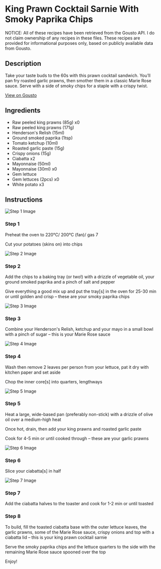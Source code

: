 # King Prawn Cocktail Sarnie With Smoky Paprika Chips

NOTICE: All of these recipes have been retrieved from the Gousto API. I do not claim ownership of any recipes in these files. These recipes are provided for informational purposes only, based on publicly available data from Gousto.

## Description

Take your taste buds to the 60s with this prawn cocktail sandwich. You’ll pan fry roasted garlic prawns, then smother them in a classic Marie Rose sauce. Serve with a side of smoky chips for a staple with a crispy twist.

[View on Gousto](https://www.gousto.co.uk/recipes/cookbook/king-prawn-cocktail-sarnie-with-smoky-paprika-chips)

## Ingredients

- Raw peeled king prawns (85g) x0
- Raw peeled king prawns (171g)
- Henderson's Relish (15ml)
- Ground smoked paprika (1tsp)
- Tomato ketchup (10ml)
- Roasted garlic paste (15g)
- Crispy onions (15g)
- Ciabatta x2
- Mayonnaise (50ml)
- Mayonnaise (30ml) x0
- Gem lettuce
- Gem lettuces (2pcs) x0
- White potato x3

## Instructions

![Step 1 Image](https://production-media.gousto.co.uk/cms/recipe-step-image/Step-1-1701173102688-x200.jpg)

### Step 1

Preheat the oven to 220°C/ 200°C (fan)/ gas 7

Cut your potatoes (skins on) into chips

![Step 2 Image](https://production-media.gousto.co.uk/cms/recipe-step-image/Step-2-1701173122940-x200.jpg)

### Step 2

Add the chips to a baking tray (or two!) with a drizzle of vegetable oil, your ground smoked paprika and a pinch of salt and pepper

Give everything a good mix up and put the tray[s] in the oven for 25-30 min or until golden and crisp – these are your smoky paprika chips

![Step 3 Image](https://production-media.gousto.co.uk/cms/recipe-step-image/Step-3-1701173136391-x200.jpg)

### Step 3

Combine your Henderson's Relish, ketchup and your mayo in a small bowl with a pinch of sugar – this is your Marie Rose sauce

![Step 4 Image](https://production-media.gousto.co.uk/cms/recipe-step-image/Step-4-1701173141077-x200.jpg)

### Step 4

Wash then remove 2<span class="text-danger"> </span>leaves per person from your lettuce, pat it dry with kitchen paper and set aside

Chop the inner core[s] into quarters, lengthways

![Step 5 Image](https://production-media.gousto.co.uk/cms/recipe-step-image/Step-5-1701173157783-x200.jpg)

### Step 5

Heat a large, wide-based pan (preferably non-stick) with a drizzle of olive oil over a medium-high heat

Once hot, drain, then add your king prawns and roasted garlic paste

Cook for 4-5 min or until cooked through – these are your garlic prawns

![Step 6 Image](https://production-media.gousto.co.uk/cms/recipe-step-image/Step-6-1701173174822-x200.jpg)

### Step 6

Slice your ciabatta[s] in half

![Step 7 Image](https://production-media.gousto.co.uk/cms/recipe-step-image/Step-7-1701173183895-x200.jpg)

### Step 7

Add the ciabatta halves to the toaster and cook for 1-2 min or until toasted

### Step 8

To build, fill the toasted ciabatta base with the outer lettuce leaves, the garlic prawns, some of the Marie Rose sauce, crispy onions and top with a ciabatta lid – this is your king prawn cocktail sarnie

Serve the smoky paprika chips and the lettuce quarters to the side with the remaining Marie Rose sauce spooned over the top

Enjoy!

